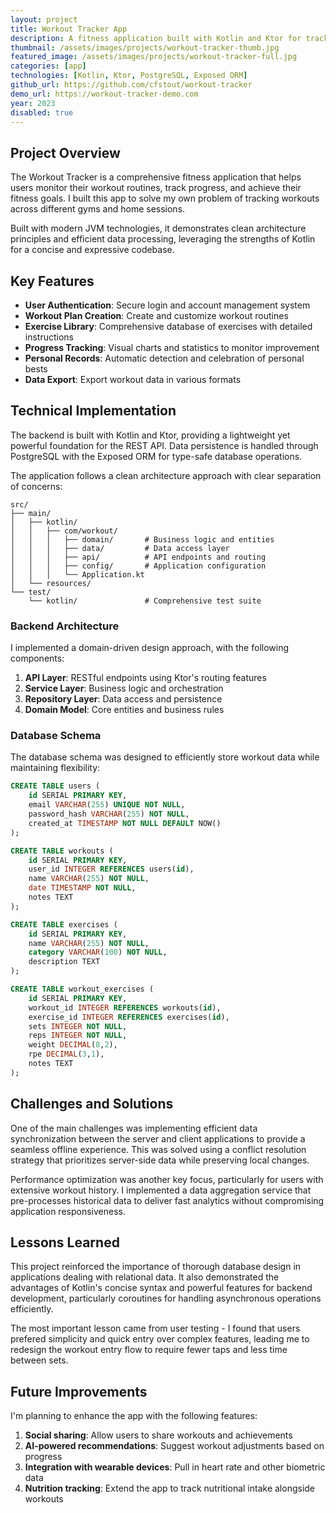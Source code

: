 ```yaml
---
layout: project
title: Workout Tracker App
description: A fitness application built with Kotlin and Ktor for tracking and analyzing workout progress
thumbnail: /assets/images/projects/workout-tracker-thumb.jpg
featured_image: /assets/images/projects/workout-tracker-full.jpg
categories: [app]
technologies: [Kotlin, Ktor, PostgreSQL, Exposed ORM]
github_url: https://github.com/cfstout/workout-tracker
demo_url: https://workout-tracker-demo.com
year: 2023
disabled: true
---
```


## Project Overview

The Workout Tracker is a comprehensive fitness application that helps users monitor their workout routines, track progress, and achieve their fitness goals. I built this app to solve my own problem of tracking workouts across different gyms and home sessions.

Built with modern JVM technologies, it demonstrates clean architecture principles and efficient data processing, leveraging the strengths of Kotlin for a concise and expressive codebase.

## Key Features

- **User Authentication**: Secure login and account management system
- **Workout Plan Creation**: Create and customize workout routines
- **Exercise Library**: Comprehensive database of exercises with detailed instructions
- **Progress Tracking**: Visual charts and statistics to monitor improvement
- **Personal Records**: Automatic detection and celebration of personal bests
- **Data Export**: Export workout data in various formats

## Technical Implementation

The backend is built with Kotlin and Ktor, providing a lightweight yet powerful foundation for the REST API. Data persistence is handled through PostgreSQL with the Exposed ORM for type-safe database operations.

The application follows a clean architecture approach with clear separation of concerns:

```
src/
├── main/
│   ├── kotlin/
│   │   ├── com/workout/
│   │   │   ├── domain/       # Business logic and entities
│   │   │   ├── data/         # Data access layer
│   │   │   ├── api/          # API endpoints and routing
│   │   │   ├── config/       # Application configuration
│   │   │   └── Application.kt
│   └── resources/
└── test/
    └── kotlin/               # Comprehensive test suite
```

### Backend Architecture

I implemented a domain-driven design approach, with the following components:

1. **API Layer**: RESTful endpoints using Ktor's routing features
2. **Service Layer**: Business logic and orchestration
3. **Repository Layer**: Data access and persistence
4. **Domain Model**: Core entities and business rules

### Database Schema

The database schema was designed to efficiently store workout data while maintaining flexibility:

```sql
CREATE TABLE users (
    id SERIAL PRIMARY KEY,
    email VARCHAR(255) UNIQUE NOT NULL,
    password_hash VARCHAR(255) NOT NULL,
    created_at TIMESTAMP NOT NULL DEFAULT NOW()
);

CREATE TABLE workouts (
    id SERIAL PRIMARY KEY,
    user_id INTEGER REFERENCES users(id),
    name VARCHAR(255) NOT NULL,
    date TIMESTAMP NOT NULL,
    notes TEXT
);

CREATE TABLE exercises (
    id SERIAL PRIMARY KEY,
    name VARCHAR(255) NOT NULL,
    category VARCHAR(100) NOT NULL,
    description TEXT
);

CREATE TABLE workout_exercises (
    id SERIAL PRIMARY KEY,
    workout_id INTEGER REFERENCES workouts(id),
    exercise_id INTEGER REFERENCES exercises(id),
    sets INTEGER NOT NULL,
    reps INTEGER NOT NULL,
    weight DECIMAL(8,2),
    rpe DECIMAL(3,1),
    notes TEXT
);
```

## Challenges and Solutions

One of the main challenges was implementing efficient data synchronization between the server and client applications to provide a seamless offline experience. This was solved using a conflict resolution strategy that prioritizes server-side data while preserving local changes.

Performance optimization was another key focus, particularly for users with extensive workout history. I implemented a data aggregation service that pre-processes historical data to deliver fast analytics without compromising application responsiveness.

## Lessons Learned

This project reinforced the importance of thorough database design in applications dealing with relational data. It also demonstrated the advantages of Kotlin's concise syntax and powerful features for backend development, particularly coroutines for handling asynchronous operations efficiently.

The most important lesson came from user testing - I found that users prefered simplicity and quick entry over complex features, leading me to redesign the workout entry flow to require fewer taps and less time between sets.

## Future Improvements

I'm planning to enhance the app with the following features:

1. **Social sharing**: Allow users to share workouts and achievements
2. **AI-powered recommendations**: Suggest workout adjustments based on progress
3. **Integration with wearable devices**: Pull in heart rate and other biometric data
4. **Nutrition tracking**: Extend the app to track nutritional intake alongside workouts
